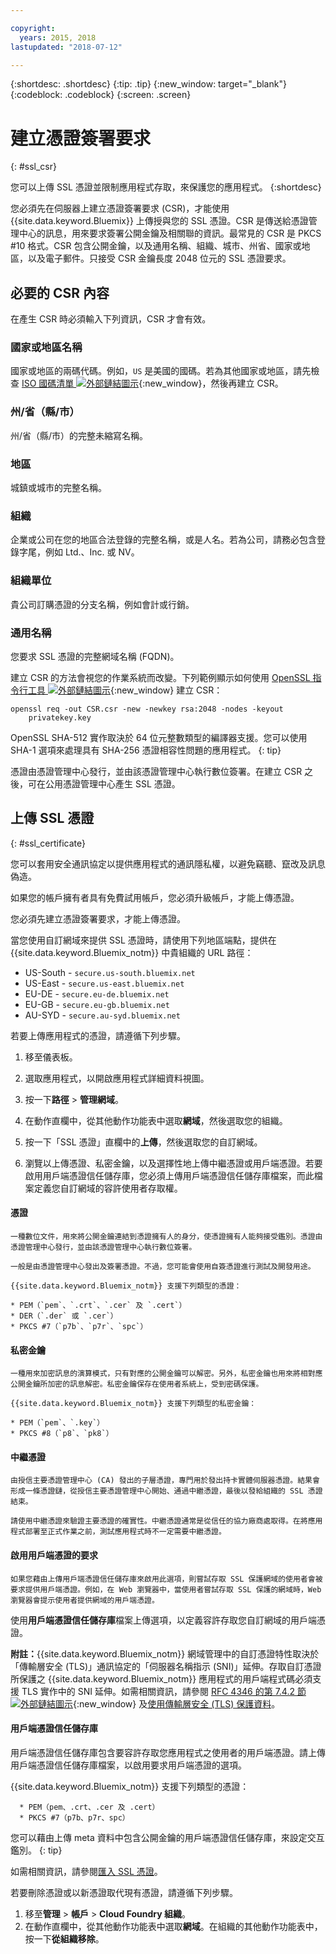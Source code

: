 ```yaml
---

copyright:
  years: 2015, 2018
lastupdated: "2018-07-12"

---
```


{:shortdesc: .shortdesc}
{:tip: .tip}
{:new_window: target="_blank"}
{:codeblock: .codeblock}
{:screen: .screen}

# 建立憑證簽署要求
{: #ssl_csr}

您可以上傳 SSL 憑證並限制應用程式存取，來保護您的應用程式。
{:shortdesc}

您必須先在伺服器上建立憑證簽署要求 (CSR)，才能使用 {{site.data.keyword.Bluemix}} 上傳授與您的 SSL 憑證。CSR 是傳送給憑證管理中心的訊息，用來要求簽署公開金鑰及相關聯的資訊。最常見的 CSR 是 PKCS #10 格式。CSR 包含公開金鑰，以及通用名稱、組織、城市、州省、國家或地區，以及電子郵件。只接受 CSR 金鑰長度 2048 位元的 SSL 憑證要求。

## 必要的 CSR 內容

在產生 CSR 時必須輸入下列資訊，CSR 才會有效。

### 國家或地區名稱

  國家或地區的兩碼代碼。例如，`US` 是美國的國碼。若為其他國家或地區，請先檢查 [ISO 國碼清單 ![外部鏈結圖示](../icons/launch-glyph.svg "外部鏈結圖示")](https://www.iso.org/obp/ui/#search){:new_window}，然後再建立 CSR。

### 州/省（縣/市）

  州/省（縣/市）的完整未縮寫名稱。

### 地區

  城鎮或城市的完整名稱。

### 組織

  企業或公司在您的地區合法登錄的完整名稱，或是人名。若為公司，請務必包含登錄字尾，例如 Ltd.、Inc. 或 NV。

### 組織單位

  貴公司訂購憑證的分支名稱，例如會計或行銷。

### 通用名稱

  您要求 SSL 憑證的完整網域名稱 (FQDN)。

建立 CSR 的方法會視您的作業系統而改變。下列範例顯示如何使用 [OpenSSL 指令行工具 ![外部鏈結圖示](../icons/launch-glyph.svg "外部鏈結圖示")](http://www.openssl.org/){:new_window} 建立 CSR：

```
openssl req -out CSR.csr -new -newkey rsa:2048 -nodes -keyout
    privatekey.key
```

OpenSSL SHA-512 實作取決於 64 位元整數類型的編譯器支援。您可以使用 SHA-1 選項來處理具有 SHA-256 憑證相容性問題的應用程式。
{: tip}

憑證由憑證管理中心發行，並由該憑證管理中心執行數位簽署。在建立 CSR 之後，可在公用憑證管理中心產生 SSL 憑證。

## 上傳 SSL 憑證
{: #ssl_certificate}

您可以套用安全通訊協定以提供應用程式的通訊隱私權，以避免竊聽、竄改及訊息偽造。

如果您的帳戶擁有者具有免費試用帳戶，您必須升級帳戶，才能上傳憑證。

您必須先建立憑證簽署要求，才能上傳憑證。

當您使用自訂網域來提供 SSL 憑證時，請使用下列地區端點，提供在 {{site.data.keyword.Bluemix_notm}} 中貴組織的 URL 路徑：

* US-South - `secure.us-south.bluemix.net`
* US-East - `secure.us-east.bluemix.net`
* EU-DE - `secure.eu-de.bluemix.net`
* EU-GB - `secure.eu-gb.bluemix.net`
* AU-SYD - `secure.au-syd.bluemix.net`

若要上傳應用程式的憑證，請遵循下列步驟。

1. 移至儀表板。

2. 選取應用程式，以開啟應用程式詳細資料視圖。

3. 按一下**路徑** > **管理網域**。

4. 在動作直欄中，從其他動作功能表中選取**網域**，然後選取您的組織。

5. 按一下「SSL 憑證」直欄中的**上傳**，然後選取您的自訂網域。

6. 瀏覽以上傳憑證、私密金鑰，以及選擇性地上傳中繼憑證或用戶端憑證。若要啟用用戶端憑證信任儲存庫，您必須上傳用戶端憑證信任儲存庫檔案，而此檔案定義您自訂網域的容許使用者存取權。

  #### 憑證

    一種數位文件，用來將公開金鑰連結到憑證擁有人的身分，使憑證擁有人能夠接受鑑別。憑證由憑證管理中心發行，並由該憑證管理中心執行數位簽署。

    一般是由憑證管理中心發出及簽署憑證。不過，您可能會使用自簽憑證進行測試及開發用途。

    {{site.data.keyword.Bluemix_notm}} 支援下列類型的憑證：

	* PEM（`pem`、`.crt`、`.cer` 及 `.cert`）
	* DER（`.der` 或 `.cer`）
	* PKCS #7（`p7b`、`p7r`、`spc`）

  #### 私密金鑰

    一種用來加密訊息的演算模式，只有對應的公開金鑰可以解密。另外，私密金鑰也用來將相對應公開金鑰所加密的訊息解密。私密金鑰保存在使用者系統上，受到密碼保護。

    {{site.data.keyword.Bluemix_notm}} 支援下列類型的私密金鑰：

    * PEM（`pem`、`.key`）
    * PKCS #8（`p8`、`pk8`）

  #### 中繼憑證

    由授信主要憑證管理中心 (CA) 發出的子層憑證，專門用於發出持卡實體伺服器憑證。結果會形成一條憑證鏈，從授信主要憑證管理中心開始、通過中繼憑證，最後以發給組織的 SSL 憑證結束。

    請使用中繼憑證來驗證主要憑證的確實性。中繼憑證通常是從信任的協力廠商處取得。在將應用程式部署至正式作業之前，測試應用程式時不一定需要中繼憑證。

  #### 啟用用戶端憑證的要求

    如果您藉由上傳用戶端憑證信任儲存庫來啟用此選項，則嘗試存取 SSL 保護網域的使用者會被要求提供用戶端憑證。例如，在 Web 瀏覽器中，當使用者嘗試存取 SSL 保護的網域時，Web 瀏覽器會提示使用者提供網域的用戶端憑證。
使用**用戶端憑證信任儲存庫**檔案上傳選項，以定義容許存取您自訂網域的用戶端憑證。

  **附註：**{{site.data.keyword.Bluemix_notm}} 網域管理中的自訂憑證特性取決於「傳輸層安全 (TLS)」通訊協定的「伺服器名稱指示 (SNI)」延伸。存取自訂憑證所保護之 {{site.data.keyword.Bluemix_notm}} 應用程式的用戶端程式碼必須支援 TLS 實作中的 SNI 延伸。如需相關資訊，請參閱 [RFC 4346 的第 7.4.2 節 ![外部鏈結圖示](../icons/launch-glyph.svg "外部鏈結圖示")](http://tools.ietf.org/html/rfc4346#section-7.4.2){:new_window} 及[使用傳輸層安全 (TLS) 保護資料](/docs/get-support/appsectls.html)。

  #### 用戶端憑證信任儲存庫

  用戶端憑證信任儲存庫包含要容許存取您應用程式之使用者的用戶端憑證。請上傳用戶端憑證信任儲存庫檔案，以啟用要求用戶端憑證的選項。

   {{site.data.keyword.Bluemix_notm}} 支援下列類型的憑證：

      * PEM（pem、.crt、.cer 及 .cert）
      * PKCS #7（p7b、p7r、spc）

  您可以藉由上傳 meta 資料中包含公開金鑰的用戶端憑證信任儲存庫，來設定交互鑑別。
  {: tip}

如需相關資訊，請參閱[匯入 SSL 憑證](/docs/infrastructure/ssl-certificates/import-ssl-certificate.html#import-an-ssl-certificate)。

若要刪除憑證或以新憑證取代現有憑證，請遵循下列步驟。

1. 移至**管理** > **帳戶** > **Cloud Foundry 組織**。
2. 在動作直欄中，從其他動作功能表中選取**網域**。在組織的其他動作功能表中，按一下**從組織移除**。
